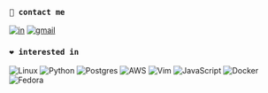 ### ```🤙 contact me```

[![in](https://img.shields.io/badge/LinkedIn-0077B5?style=for-the-badge&logo=linkedin&logoColor=white)](https://www.linkedin.com/in/sergencepoglu/)
[![gmail](https://img.shields.io/badge/Gmail-D14836?style=for-the-badge&logo=gmail&logoColor=white)](mailto:dev.csgn@gmail.com)


### ```❤️ interested in```

![Linux](https://img.shields.io/badge/Linux-FCC624?style=for-the-badge&logo=linux&logoColor=black)
![Python](https://img.shields.io/badge/python-3670A0?style=for-the-badge&logo=python&logoColor=ffdd54)
![Postgres](https://img.shields.io/badge/postgres-%23316192.svg?style=for-the-badge&logo=postgresql&logoColor=white)
![AWS](https://img.shields.io/badge/AWS-FF9900?style=for-the-badge&logo=amazonaws&logoColor=white)
![Vim](https://img.shields.io/badge/VIM-%2311AB00.svg?style=for-the-badge&logo=vim&logoColor=white)
![JavaScript](https://img.shields.io/badge/javascript-%23323330.svg?style=for-the-badge&logo=javascript&logoColor=%23F7DF1E)
![Docker](https://img.shields.io/badge/docker-%230db7ed.svg?style=for-the-badge&logo=docker&logoColor=white)
![Fedora](https://img.shields.io/badge/Fedora-294172?style=for-the-badge&logo=fedora&logoColor=white)
